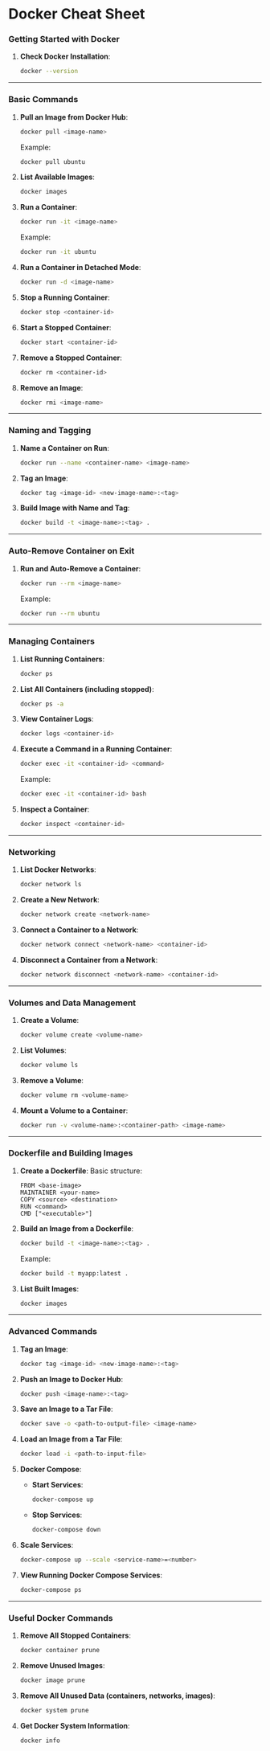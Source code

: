 # Docker Cheat Sheet

### **Getting Started with Docker**

1. **Check Docker Installation**:

   ```bash
   docker --version
   ```

---

### **Basic Commands**

1. **Pull an Image from Docker Hub**:

   ```bash
   docker pull <image-name>
   ```

   Example:

   ```bash
   docker pull ubuntu
   ```

2. **List Available Images**:

   ```bash
   docker images
   ```

3. **Run a Container**:

   ```bash
   docker run -it <image-name>
   ```

   Example:

   ```bash
   docker run -it ubuntu
   ```

4. **Run a Container in Detached Mode**:

   ```bash
   docker run -d <image-name>
   ```

5. **Stop a Running Container**:

   ```bash
   docker stop <container-id>
   ```

6. **Start a Stopped Container**:

   ```bash
   docker start <container-id>
   ```

7. **Remove a Stopped Container**:

   ```bash
   docker rm <container-id>
   ```

8. **Remove an Image**:

   ```bash
   docker rmi <image-name>
   ```

---

### **Naming and Tagging**

1. **Name a Container on Run**:

   ```bash
   docker run --name <container-name> <image-name>
   ```

2. **Tag an Image**:

   ```bash
   docker tag <image-id> <new-image-name>:<tag>
   ```

3. **Build Image with Name and Tag**:

   ```bash
   docker build -t <image-name>:<tag> .
   ```

---

### **Auto-Remove Container on Exit**

1. **Run and Auto-Remove a Container**:

   ```bash
   docker run --rm <image-name>
   ```

   Example:

   ```bash
   docker run --rm ubuntu
   ```

---

### **Managing Containers**

1. **List Running Containers**:

   ```bash
   docker ps
   ```

2. **List All Containers (including stopped)**:

   ```bash
   docker ps -a
   ```

3. **View Container Logs**:

   ```bash
   docker logs <container-id>
   ```

4. **Execute a Command in a Running Container**:

   ```bash
   docker exec -it <container-id> <command>
   ```

   Example:

   ```bash
   docker exec -it <container-id> bash
   ```

5. **Inspect a Container**:

   ```bash
   docker inspect <container-id>
   ```

---

### **Networking**

1. **List Docker Networks**:

   ```bash
   docker network ls
   ```

2. **Create a New Network**:

   ```bash
   docker network create <network-name>
   ```

3. **Connect a Container to a Network**:

   ```bash
   docker network connect <network-name> <container-id>
   ```

4. **Disconnect a Container from a Network**:

   ```bash
   docker network disconnect <network-name> <container-id>
   ```

---

### **Volumes and Data Management**

1. **Create a Volume**:

   ```bash
   docker volume create <volume-name>
   ```

2. **List Volumes**:

   ```bash
   docker volume ls
   ```

3. **Remove a Volume**:

   ```bash
   docker volume rm <volume-name>
   ```

4. **Mount a Volume to a Container**:

   ```bash
   docker run -v <volume-name>:<container-path> <image-name>
   ```

---

### **Dockerfile and Building Images**

1. **Create a Dockerfile**:
   Basic structure:

   ```
   FROM <base-image>
   MAINTAINER <your-name>
   COPY <source> <destination>
   RUN <command>
   CMD ["<executable>"]
   ```

2. **Build an Image from a Dockerfile**:

   ```bash
   docker build -t <image-name>:<tag> .
   ```

   Example:

   ```bash
   docker build -t myapp:latest .
   ```

3. **List Built Images**:

   ```bash
   docker images
   ```

---

### **Advanced Commands**

1. **Tag an Image**:

   ```bash
   docker tag <image-id> <new-image-name>:<tag>
   ```

2. **Push an Image to Docker Hub**:

   ```bash
   docker push <image-name>:<tag>
   ```

3. **Save an Image to a Tar File**:

   ```bash
   docker save -o <path-to-output-file> <image-name>
   ```

4. **Load an Image from a Tar File**:

   ```bash
   docker load -i <path-to-input-file>
   ```

5. **Docker Compose**:

   - **Start Services**:

     ```bash
     docker-compose up
     ```

   - **Stop Services**:

     ```bash
     docker-compose down
     ```

6. **Scale Services**:

   ```bash
   docker-compose up --scale <service-name>=<number>
   ```

7. **View Running Docker Compose Services**:

   ```bash
   docker-compose ps
   ```

---

### **Useful Docker Commands**

1. **Remove All Stopped Containers**:

   ```bash
   docker container prune
   ```

2. **Remove Unused Images**:

   ```bash
   docker image prune
   ```

3. **Remove All Unused Data (containers, networks, images)**:

   ```bash
   docker system prune
   ```

4. **Get Docker System Information**:

   ```bash
   docker info
   ```
